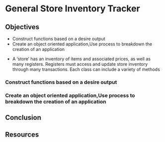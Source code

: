 # General Store Inventory Tracker

## Objectives

- Construct functions based on a desire output
- Create an object oriented application,Use process to breakdown the creation of an application

* A ‘store’ has an inventory of items and associated prices, as well as many registers. Registers must access and update store inventory through many transactions. Each class can include a variety of methods

### Construct functions based on a desire output

### Create an object oriented application,Use process to breakdown the creation of an application

## Conclusion

## Resources
